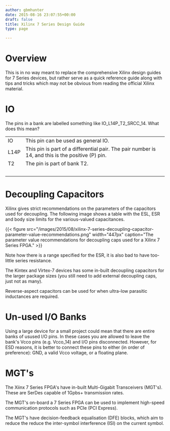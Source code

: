 ```yaml
---
author: gbmhunter
date: 2015-08-16 23:07:55+00:00
draft: false
title: Xilinx 7 Series Design Guide
type: page

---
```


# Overview

This is in no way meant to replace the comprehensive Xilinx design guides for 7 Series devices, but rather serve as a quick reference guide along with tips and tricks which may not be obvious from reading the official Xilinx material.

# IO

The pins in a bank are labelled something like IO_L14P_T2_SRCC_14. What does this mean?

<table ><tbody ><tr >
<td >IO
</td>
<td >This pin can be used as general IO.
</td></tr><tr >
<td >L14P
</td>
<td >This pin is part of a differential pair. The pair number is 14, and this is the positive (P) pin.
</td></tr><tr >
<td >T2
</td>
<td >The pin is part of bank T2.
</td></tr><tr >
<td > 
</td>
<td > 
</td></tr></tbody></table>

# Decoupling Capacitors

Xilinx gives strict recommendations on the parameters of the capacitors used for decoupling. The following image shows a table with the ESL, ESR and body size limits for the various-valued capacitances.

{{< figure src="/images/2015/08/xilinx-7-series-decoupling-capacitor-parameter-value-recommendations.png" width="447px" caption="The parameter value recommendations for decoupling caps used for a Xilinx 7 Series FPGA."  >}}

Note how there is a range specified for the ESR, it is also bad to have too-little series resistance.

The Kintex and Virtex-7 devices has some in-built decoupling capacitors for the larger package sizes (you still need to add external decoupling caps, just not as many).

Reverse-aspect capacitors can be used for when ultra-low parasitic inductances are required.

# Un-used I/O Banks

Using a large device for a small project could mean that there are entire banks of usused I/O pins. In these cases you are allowed to leave the bank's Vcco pins (e.g. Vcco_14) and I/O pins disconnected. However, for ESD reasons, it is better to connect these pins to either (in order of preference): GND, a valid Vcco voltage, or a floating plane.

# MGT's

The Xiinx 7 Series FPGA's have in-built Multi-Gigabit Transceivers (MGT's). These are SerDes capable of 1Gpbs+ transmission rates.

The MGT's on-board a 7 Series FPGA can be used to implement high-speed communication protocols such as PCIe (PCI Express).

The MGT's have decision-feedback equalisation (DFE) blocks, which aim to reduce the reduce the inter-symbol interference (ISI) on the current symbol.

